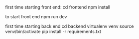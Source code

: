 first time starting front end:
cd frontend
npm install

to start front end
npm run dev

first time starting back end
cd backend
virtualenv venv
source venv/bin/activate
pip install -r requirements.txt
